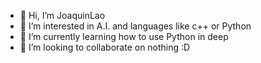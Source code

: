 - 👋 Hi, I’m JoaquinLao
- 👀 I’m interested in A.I. and languages like c++ or Python
- 🌱 I’m currently learning how to use Python in deep
- 💞️ I’m looking to collaborate on nothing :D

<!---
LaoIts/LaoIts is a ✨ special ✨ repository because its `README.md` (this file) appears on your GitHub profile.
You can click the Preview link to take a look at your changes.
--->
